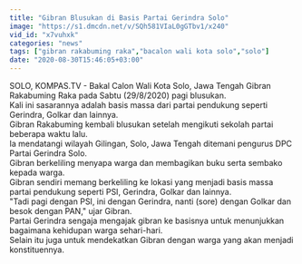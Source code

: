 ```yaml
---
title: "Gibran Blusukan di Basis Partai Gerindra Solo"
image: "https://s1.dmcdn.net/v/SQh581VIaL0gGTbv1/x240"
vid_id: "x7vuhxk"
categories: "news"
tags: ["gibran rakabuming raka","bacalon wali kota solo","solo"]
date: "2020-08-30T15:46:05+03:00"
---
```

SOLO, KOMPAS.TV - Bakal Calon Wali Kota Solo, Jawa Tengah Gibran Rakabuming Raka pada Sabtu (29/8/2020) pagi blusukan.   <br>Kali ini sasarannya adalah basis massa dari partai pendukung seperti Gerindra, Golkar dan lainnya.   <br>Gibran Rakabuming kembali blusukan setelah mengikuti sekolah partai beberapa waktu lalu.   <br>Ia mendatangi wilayah Gilingan, Solo, Jawa Tengah ditemani pengurus DPC Partai Gerindra Solo.   <br>Gibran berkeliling menyapa warga dan membagikan buku serta sembako kepada warga.   <br>Gibran sendiri memang berkeliling ke lokasi yang menjadi basis massa partai pendukung seperti PSI, Gerindra, Golkar dan lainnya.   <br>&quot;Tadi pagi dengan PSI, ini dengan Gerindra, nanti (sore) dengan Golkar dan besok dengan PAN,&quot; ujar Gibran.   <br>Partai Gerindra sengaja mengajak gibran ke basisnya untuk menunjukkan bagaimana kehidupan warga sehari-hari.   <br>Selain itu juga untuk mendekatkan Gibran dengan warga yang akan menjadi konstituennya.     <br>
